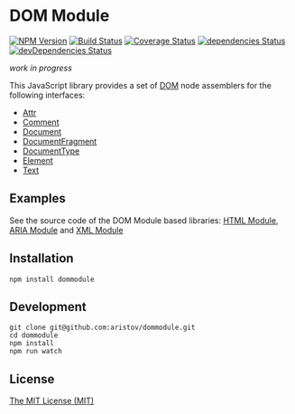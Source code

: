 # DOM Module

[![NPM Version](https://img.shields.io/npm/v/dommodule.svg)](https://www.npmjs.com/package/dommodule)
[![Build Status](https://travis-ci.org/aristov/dommodule.svg?branch=master)](https://travis-ci.org/aristov/dommodule)
[![Coverage Status](https://coveralls.io/repos/github/aristov/dommodule/badge.svg?branch=master)](https://coveralls.io/github/aristov/dommodule?branch=master)
[![dependencies Status](https://david-dm.org/aristov/dommodule/status.svg)](https://david-dm.org/aristov/dommodule)
[![devDependencies Status](https://david-dm.org/aristov/dommodule/dev-status.svg)](https://david-dm.org/aristov/dommodule?type=dev)

_work in progress_

This JavaScript library provides a set of [DOM](https://www.w3.org/TR/dom) node assemblers for the following interfaces:

- [Attr](https://www.w3.org/TR/dom/#interface-attr)
- [Comment](https://www.w3.org/TR/dom/#interface-comment)
- [Document](https://www.w3.org/TR/dom/#interface-document)
- [DocumentFragment](https://www.w3.org/TR/dom/#interface-documentfragment)
- [DocumentType](https://www.w3.org/TR/dom/#interface-documenttype)
- [Element](https://www.w3.org/TR/dom/#interface-element)
- [Text](https://www.w3.org/TR/dom/#interface-text)

## Examples

See the source code of the DOM Module based libraries: [HTML Module](https://github.com/aristov/htmlmodule), [ARIA Module](https://github.com/aristov/ariamodule) and [XML Module](https://github.com/aristov/xmlmodule)

## Installation

```
npm install dommodule
```

## Development

```
git clone git@github.com:aristov/dommodule.git
cd dommodule
npm install
npm run watch
```

## License

[The MIT License (MIT)](https://raw.githubusercontent.com/aristov/dommodule/master/LICENSE)
